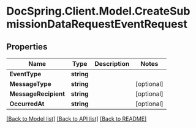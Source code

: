 # DocSpring.Client.Model.CreateSubmissionDataRequestEventRequest

## Properties

Name | Type | Description | Notes
------------ | ------------- | ------------- | -------------
**EventType** | **string** |  | 
**MessageType** | **string** |  | [optional] 
**MessageRecipient** | **string** |  | [optional] 
**OccurredAt** | **string** |  | [optional] 

[[Back to Model list]](../README.md#documentation-for-models) [[Back to API list]](../README.md#documentation-for-api-endpoints) [[Back to README]](../README.md)

